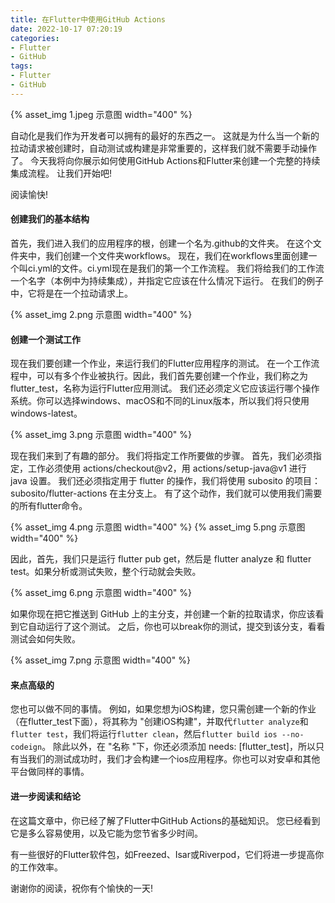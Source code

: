 ```yaml
---
title: 在Flutter中使用GitHub Actions
date: 2022-10-17 07:20:19
categories:
- Flutter
- GitHub
tags:
- Flutter
- GitHub
---
```


{% asset_img 1.jpeg 示意图 width="400" %}

自动化是我们作为开发者可以拥有的最好的东西之一。
这就是为什么当一个新的拉动请求被创建时，自动测试或构建是非常重要的，这样我们就不需要手动操作了。
今天我将向你展示如何使用GitHub Actions和Flutter来创建一个完整的持续集成流程。
让我们开始吧!

<!--more-->

阅读愉快!

#### 创建我们的基本结构
首先，我们进入我们的应用程序的根，创建一个名为.github的文件夹。
在这个文件夹中，我们创建一个文件夹workflows。
现在，我们在workflows里面创建一个叫ci.yml的文件。ci.yml现在是我们的第一个工作流程。
我们将给我们的工作流一个名字（本例中为持续集成），并指定它应该在什么情况下运行。
在我们的例子中，它将是在一个拉动请求上。

{% asset_img 2.png 示意图 width="400" %}

#### 创建一个测试工作
现在我们要创建一个作业，来运行我们的Flutter应用程序的测试。
在一个工作流程中，可以有多个作业被执行。因此，我们首先要创建一个作业，我们称之为flutter_test，名称为运行Flutter应用测试。
我们还必须定义它应该运行哪个操作系统。你可以选择windows、macOS和不同的Linux版本，所以我们将只使用windows-latest。

{% asset_img 3.png 示意图 width="400" %}

现在我们来到了有趣的部分。
我们将指定工作所要做的步骤。
首先，我们必须指定，工作必须使用 actions/checkout@v2，用 actions/setup-java@v1 进行 java 设置。 
我们还必须指定用于 flutter 的操作，我们将使用 subosito 的项目：subosito/flutter-actions 在主分支上。
有了这个动作，我们就可以使用我们需要的所有flutter命令。

{% asset_img 4.png 示意图 width="400" %}
{% asset_img 5.png 示意图 width="400" %}

因此，首先，我们只是运行 flutter pub get，然后是 flutter analyze 和 flutter test。如果分析或测试失败，整个行动就会失败。

{% asset_img 6.png 示意图 width="400" %}

如果你现在把它推送到 GitHub 上的主分支，并创建一个新的拉取请求，你应该看到它自动运行了这个测试。
之后，你也可以break你的测试，提交到该分支，看看测试会如何失败。

{% asset_img 7.png 示意图 width="400" %}

#### 来点高级的

您也可以做不同的事情。
例如，如果您想为iOS构建，您只需创建一个新的作业（在flutter_test下面），将其称为 "创建iOS构建"，并取代```flutter analyze```和```flutter test```，我们将运行```flutter clean```，然后```flutter build ios --no-codeign```。
除此以外，在 "名称 "下，你还必须添加 needs: [flutter_test]，所以只有当我们的测试成功时，我们才会构建一个ios应用程序。你也可以对安卓和其他平台做同样的事情。

#### 进一步阅读和结论
在这篇文章中，你已经了解了Flutter中GitHub Actions的基础知识。
您已经看到它是多么容易使用，以及它能为您节省多少时间。

有一些很好的Flutter软件包，如Freezed、Isar或Riverpod，它们将进一步提高你的工作效率。

谢谢你的阅读，祝你有个愉快的一天!

<!-- https://tomicriedel.medium.com/857faad16671 -->